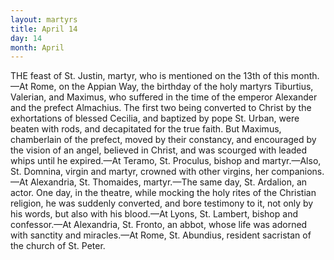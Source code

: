 ```yaml
---
layout: martyrs
title: April 14
day: 14
month: April
---
```

THE feast of St. Justin, martyr, who is mentioned
on the 13th of this month.&mdash;At Rome, on the
Appian Way, the birthday of the holy martyrs Tiburtius, Valerian, and Maximus, who suffered in the
time of the emperor Alexander and the prefect Almachius. The first two being converted to Christ
by the exhortations of blessed Cecilia, and baptized
by pope St. Urban, were beaten with rods, and decapitated for the true faith. But Maximus, chamberlain of the prefect, moved by their constancy, and
encouraged by the vision of an angel, believed in
Christ, and was scourged with leaded whips until he
expired.&mdash;At Teramo, St. Proculus, bishop and martyr.&mdash;Also, St. Domnina, virgin and martyr, crowned
with other virgins, her companions.&mdash;At Alexandria,
St. Thomaides, martyr.&mdash;The same day, St. Ardalion,
an actor. One day, in the theatre, while mocking
the holy rites of the Christian religion, he was suddenly converted, and bore testimony to it, not only
by his words, but also with his blood.&mdash;At Lyons,
St. Lambert, bishop and confessor.&mdash;At Alexandria,
St. Fronto, an abbot, whose life was adorned with
sanctity and miracles.&mdash;At Rome, St. Abundius, resident sacristan of the church of St. Peter.

